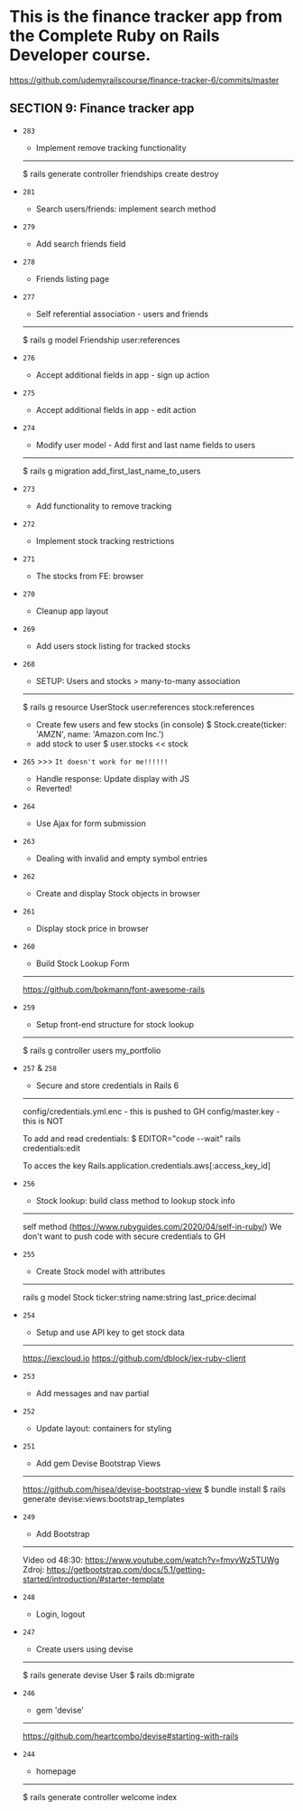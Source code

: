 # This is the finance tracker app from the Complete Ruby on Rails Developer course.
https://github.com/udemyrailscourse/finance-tracker-6/commits/master

SECTION 9: Finance tracker app
--------------------------------
* `283`
  * Implement remove tracking functionality
  ---
  $ rails generate controller friendships create destroy

* `281`
  * Search users/friends: implement search method

* `279`
  * Add search friends field

* `278`
  * Friends listing page

* `277`
  * Self referential association - users and friends
  ----
  $ rails g model Friendship user:references

* `276`
  * Accept additional fields in app - sign up action

* `275`
  * Accept additional fields in app - edit action

* `274`
  * Modify user model - Add first and last name fields to users
  ---
  $ rails g migration add_first_last_name_to_users

* `273`
  * Add functionality to remove tracking

* `272`
  * Implement stock tracking restrictions

* `271`
  * The stocks from FE: browser

* `270`
  * Cleanup app layout

* `269`
  * Add users stock listing for tracked stocks

* `268`
  * SETUP: Users and stocks > many-to-many association
  ---
  $ rails g resource UserStock user:references stock:references
  * Create few users and few stocks (in console)
  $ Stock.create(ticker: 'AMZN', name: 'Amazon.com Inc.')
  * add stock to user
  $ user.stocks << stock

* `265` >>> `It doesn't work for me!!!!!!`
  * Handle response: Update display with JS
  * Reverted!

* `264`
  * Use Ajax for form submission

* `263`
  * Dealing with invalid and empty symbol entries

* `262`
  * Create and display Stock objects in browser

* `261`
  * Display stock price in browser

* `260`
  * Build Stock Lookup Form
  ---
  https://github.com/bokmann/font-awesome-rails

* `259`
  * Setup front-end structure for stock lookup
  ---
  $ rails g controller users my_portfolio

* `257` & `258`
  * Secure and store credentials in Rails 6
  ---
  config/credentials.yml.enc - this is pushed to GH
  config/master.key - this is NOT

  To add and read credentials:
  $ EDITOR="code --wait" rails credentials:edit

  To acces the key
  Rails.application.credentials.aws[:access_key_id]

* `256`
  * Stock lookup: build class method to lookup stock info
  ---
  self method (https://www.rubyguides.com/2020/04/self-in-ruby/)
  We don't want to push code with secure credentials to GH

* `255`
  * Create Stock model with attributes
  ---
  rails g model Stock ticker:string name:string last_price:decimal

* `254`
  * Setup and use API key to get stock data
  ---
  https://iexcloud.io
  https://github.com/dblock/iex-ruby-client

* `253`
  * Add messages and nav partial

* `252`
  * Update layout: containers for styling

* `251`
  * Add gem Devise Bootstrap Views
  ---
  https://github.com/hisea/devise-bootstrap-view
  $ bundle install
  $ rails generate devise:views:bootstrap_templates

* `249`
  * Add Bootstrap
  ---
  Video od 48:30: https://www.youtube.com/watch?v=fmyvWz5TUWg
  Zdroj: https://getbootstrap.com/docs/5.1/getting-started/introduction/#starter-template


* `248`
  * Login, logout

* `247`
  * Create users using devise
  ---
  $ rails generate devise User
  $ rails db:migrate

* `246`
  * gem 'devise'
  --- 
  https://github.com/heartcombo/devise#starting-with-rails


* `244`
  * homepage
  ---
  $ rails generate controller welcome index
